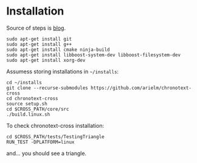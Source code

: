 # Installation

Source of steps is [blog](https://web.archive.org/web/20230806114409/https://arielm.github.io/cross-blog/2022/10/06/hello-world.html).

```
sudo apt-get install git
sudo apt-get install g++
sudo apt-get install cmake ninja-build
sudo apt-get install libboost-system-dev libboost-filesystem-dev
sudo apt-get install xorg-dev
```

Assumess storing installations in `~/installs`:

```
cd ~/installs
git clone --recurse-submodules https://github.com/arielm/chronotext-cross
cd chronotext-cross
source setup.sh
cd $CROSS_PATH/core/src
./build.linux.sh
```

To check chronotext-cross installation:

```
cd $CROSS_PATH/tests/TestingTriangle
RUN_TEST -DPLATFORM=linux
```

and... you should see a triangle.